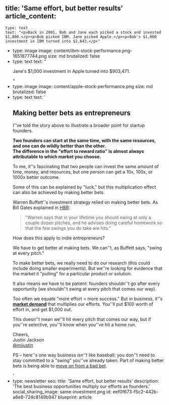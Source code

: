 title: 'Same effort, but better results'
article_content:
  -
    type: text
    text: "<p>Back in 2001, Bob and Jane each picked a stock and invested $1,000.</p><p>Bob picked IBM. Jane picked Apple.</p><p>Bob's $1,000 investment in IBM turned into $2,643.</p>"
  -
    type: image
    image: content/ibm-stock-performance.png-1651877744.png
    size: md
    brutalized: false
  -
    type: text
    text: "<p>Jane's $1,000 investment in Apple turned into $903,471.</p>"
  -
    type: image
    image: content/apple-stock-performance.png
    size: md
    brutalized: false
  -
    type: text
    text: '<h2>Making better bets as entrepreneurs</h2><p>I''ve told the story above to illustrate a broader point for startup founders.</p><p><b>Two founders can start at the same time, with the same resources, and one can do wildly better than the other.<br>The difference in the "effort to reward ratio" is almost always attributable to which market you choose.</b></p><p>To me, it''s fascinating that two people can invest the same amount of time, money, and resources, but one person can get a 10x, 100x, or 1000x better outcome.<br></p><p>Some of this can be explained by "luck," but this multiplication effect can also be achieved by making better bets.</p><p>Warren Buffett''s investment strategy relied on making better bets. As Bill Gates explained in <a href="https://hbr.org/1996/01/what-i-learned-from-warren-buffett">HBR</a>:</p><blockquote><p>"Warren says that in your lifetime you should swing at only a couple dozen pitches, and he advises doing careful homework so that the few swings you do take are hits."</p></blockquote><p>How does this apply to indie entrepreneurs?</p><p>We have to get better at making bets. We can''t, as Buffett says, "swing at every pitch."</p><p>To make better bets, we really need to do our research (this could include doing smaller experiments). But we''re looking for evidence that the market it "pulling" for a particular product or solution.</p><p>It also means we have to be patient: founders shouldn''t go after every opportunity (we shouldn''t swing at every pitch that comes our way).</p><p>Too often we equate "more effort = more success." But in business, it''s <strong><a href="https://justinjackson.ca/misconceptions">market demand</a> </strong>that multiplies our efforts. You''ll put $100 worth of effort in, and get $1,000 out.</p><p>This doesn''t mean we''ll hit every pitch that comes our way, but if you''re selective, you''ll know when you''ve hit a home run.</p><p>Cheers,<br>Justin Jackson<br><a href="https://twitter.com/mijustin">@mijustin</a></p><p>PS – here''s one way business <em>isn''t</em> like baseball: you don''t need to stay committed to a "swing" you''ve already taken. Part of making better bets is being able to <a href="https://justinjackson.ca/moving-on">move on from a bad bet</a>.</p>'
  -
    type: newsletter
seo:
  title: 'Same effort, but better results'
  description: 'The best business opportunities multiply our efforts as founders.'
social_sharing_image: same-investment.png
id: eef0f673-f5c2-442b-a6e8-724c8149b947
blueprint: article
